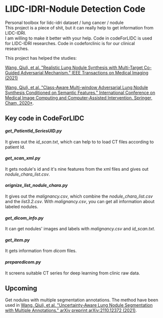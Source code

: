 # LIDC-IDRI-Nodule Detection Code
Personal toolbox for lidc-idri dataset / lung cancer / nodule  
This project is a piece of shit, but it can really help to get information from LIDC-IDRI.  
I am willing to make it better with your help. 
Code in codeForLIDC is used for LIDC-IDRI researches. Code in codeforclinic is for our clinical researches.

This project has helped the studies:

[Wang, Qiuli, et al. "Realistic Lung Nodule Synthesis with Multi-Target Co-Guided Adversarial Mechanism." IEEE Transactions on Medical Imaging (2021)](https://ieeexplore.ieee.org/abstract/document/9420667) 
 
[Wang, Qiuli, et al. "Class-Aware Multi-window Adversarial Lung Nodule Synthesis Conditioned on Semantic Features." International Conference on Medical Image Computing and Computer-Assisted Intervention. Springer, Cham, 2020*](https://link.springer.com/chapter/10.1007/978-3-030-59725-2_57).

## Key code in CodeForLIDC
#### *get_PatientId_SeriesUID.py*
It gives out the *id_scan.txt*, which can help to to load CT files according to patient Id.

#### *get_scan_xml.py*
It gets nodule's id and it's nine features from the xml files and gives out *nodule_chara_list.csv*.

#### *orignize_list_nodule_chara.py*
It gives out the *malignancy.csv*, which combine the *nodule_chara_list.csv* and the *list3.2.csv*. With *malignancy.csv*, you can get all information about labeled nodules.

#### *get_dicom_info.py*
It can get nodules' images and labels with *malignancy.csv* and *id_scan.txt*.

#### *get_item.py*
It gets information from *dicom* files.  

#### *preparedicom.py*
It screens suitable CT series for deep learning from clinic raw data.

## Upcoming
Get nodules with multiple segmentation annotations.
The method have been used in [Wang, Qiuli, et al. "Uncertainty-Aware Lung Nodule Segmentation with Multiple Annotations." arXiv preprint arXiv:2110.12372 (2021)](https://arxiv.org/abs/2110.12372).